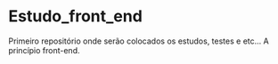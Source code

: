 # Estudo_front_end
Primeiro repositório onde serão colocados os estudos, testes e etc... A princípio front-end.
